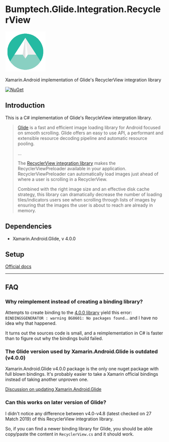 # Bumptech.Glide.Integration.RecyclerView

![logo](https://raw.githubusercontent.com/xyfoo/Bumptech.Glide.Integration.RecyclerView/master/art/logo.png)

Xamarin.Android implementation of Glide's RecyclerView integration library

[![NuGet](https://img.shields.io/nuget/vpre/Bumptech.Glide.Integration.RecyclerView.svg?label=NuGet)](https://www.nuget.org/packages/Bumptech.Glide.Integration.RecyclerView)

## Introduction

This is a C# implementation of Glide's RecycleView intergration library.


>[Glide](https://bumptech.github.io/glide/) is a fast and efficient image loading library for Android focused on smooth scrolling. Glide offers an easy to use API, a performant and extensible resource decoding pipeline and automatic resource pooling.
>
> ...
>
> The [RecyclerView integration library](https://bumptech.github.io/glide/int/recyclerview.html) makes the RecyclerViewPreloader available in your application. RecyclerViewPreloader can automatically load images just ahead of where a user is scrolling in a RecyclerView.
>
>Combined with the right image size and an effective disk cache strategy, this library can dramatically decrease the number of loading tiles/indicators users see when scrolling through lists of images by ensuring that the images the user is about to reach are already in memory.

## Dependencies

* Xamarin.Android.Glide, v 4.0.0

## Setup

[Official docs](https://bumptech.github.io/glide/int/recyclerview.html#setup)

---

## FAQ

### Why reimplement instead of creating a binding library?

Attempts to create binding to the [4.0.0 library](https://github.com/bumptech/glide/releases/download/v4.0.0/glide-recyclerview-integration-4.0.0.jar) yield this error: ```BINDINGSGENERATOR : warning BG8601: No packages found```... and I have no idea why that happened.

It turns out the sources code is small, and a reimplementation in C# is faster than to figure out why the bindings build failed.

### The Glide version used by Xamarin.Android.Glide is outdated (v4.0.0)

Xamarin.Android.Glide v4.0.0 package is the only one nuget package with full blown bindings. It's probably easier to take a Xamarin official bindings instead of taking another unproven one.

[Discussion on updating Xamarin.Android.Glide](https://github.com/xamarin/XamarinComponents/issues/464)

### Can this works on later version of Glide?

I didn't notice any difference between v4.0-v4.8 (latest checked on 27 Match 2019) of this RecyclerView integration library. 

So, if you can find a newer binding library for Glide, you should be able copy/paste the content in ```RecyclerView.cs``` and it should work.
